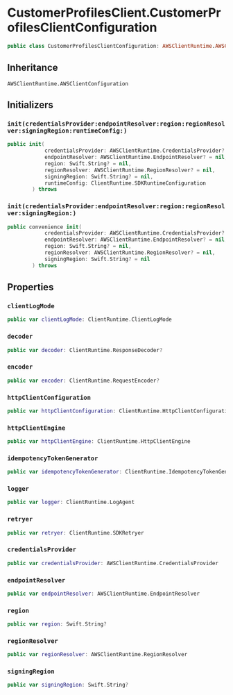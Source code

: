 # CustomerProfilesClient.CustomerProfilesClientConfiguration

``` swift
public class CustomerProfilesClientConfiguration: AWSClientRuntime.AWSClientConfiguration 
```

## Inheritance

`AWSClientRuntime.AWSClientConfiguration`

## Initializers

### `init(credentialsProvider:endpointResolver:region:regionResolver:signingRegion:runtimeConfig:)`

``` swift
public init(
            credentialsProvider: AWSClientRuntime.CredentialsProvider? = nil,
            endpointResolver: AWSClientRuntime.EndpointResolver? = nil,
            region: Swift.String? = nil,
            regionResolver: AWSClientRuntime.RegionResolver? = nil,
            signingRegion: Swift.String? = nil,
            runtimeConfig: ClientRuntime.SDKRuntimeConfiguration
        ) throws 
```

### `init(credentialsProvider:endpointResolver:region:regionResolver:signingRegion:)`

``` swift
public convenience init(
            credentialsProvider: AWSClientRuntime.CredentialsProvider? = nil,
            endpointResolver: AWSClientRuntime.EndpointResolver? = nil,
            region: Swift.String? = nil,
            regionResolver: AWSClientRuntime.RegionResolver? = nil,
            signingRegion: Swift.String? = nil
        ) throws 
```

## Properties

### `clientLogMode`

``` swift
public var clientLogMode: ClientRuntime.ClientLogMode
```

### `decoder`

``` swift
public var decoder: ClientRuntime.ResponseDecoder?
```

### `encoder`

``` swift
public var encoder: ClientRuntime.RequestEncoder?
```

### `httpClientConfiguration`

``` swift
public var httpClientConfiguration: ClientRuntime.HttpClientConfiguration
```

### `httpClientEngine`

``` swift
public var httpClientEngine: ClientRuntime.HttpClientEngine
```

### `idempotencyTokenGenerator`

``` swift
public var idempotencyTokenGenerator: ClientRuntime.IdempotencyTokenGenerator
```

### `logger`

``` swift
public var logger: ClientRuntime.LogAgent
```

### `retryer`

``` swift
public var retryer: ClientRuntime.SDKRetryer
```

### `credentialsProvider`

``` swift
public var credentialsProvider: AWSClientRuntime.CredentialsProvider
```

### `endpointResolver`

``` swift
public var endpointResolver: AWSClientRuntime.EndpointResolver
```

### `region`

``` swift
public var region: Swift.String?
```

### `regionResolver`

``` swift
public var regionResolver: AWSClientRuntime.RegionResolver
```

### `signingRegion`

``` swift
public var signingRegion: Swift.String?
```
